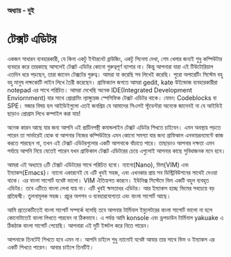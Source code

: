 ### অধ্যায় - দুই ###

# টেক্সট এডিটর #

একজন সাধারন ব্যবহারকারী, যে কিনা একটু ইন্টারনেট ব্রাউজিং, একটু সিনেমা দেখা, গেম খেলার জন্যই শুধু কম্পিউটার ব্যবহার করে তারকাছে আসলেই টেক্সট এডিটর কোনো গুরুত্বপূর্ণ ব্যাপার না। কিন্তু আপনারা যারা এই টিউটোরিয়াল এতদিন ধরে পড়ছেন, তারা জানেন টেক্সটের গুরুত্ব। আমরা যা করেছি সব লিখেই করেছি। পুরো অপারেটিং সিস্টেম বহু বহু মানুষ লক্ষকোটি লাইন লিখে তৈরী করেছেন। গ্রাফিক্যাল জগতে আমরা gedit, kate উইন্ডোজ ব্যবহারকারীরা notepad এর সাথে পরিচিত। আমরা দেখেছি অনেক IDE(Integrated Development Enviornment) যার সাথে প্রোগ্রামিং ল্যাঙ্গুয়েজ স্পেসিফিক টেক্সট এডিটর থাকে। যেমন: Codeblocks বা SPE। মজার বিষয় হল আইডিইগুলো এতই জনপ্রিয় যে আমাদের সিএসই স্টুডেন্টরা অনেকে জানেনই না যে আইডিই ছাড়াও প্রোগ্রাম লিখে কম্পাইল করা যায়!

অনেক কারন আছে যার জন্য আপনি এই প্রাচীনপন্থী কমান্ডলাইন টেক্সট এডিটর শিখতে চাইবেন। এমন অবস্থায় পড়তে পারেন তা সার্ভারেই হোক বা আপনার নিজের কম্পিউটারে এমন কোনো সমস্যা যার জন্য গ্রাফিকাল এনভায়রনমেন্টে কাজ করতে পারছেন না, তখন এই টেক্সট এডিটরগুলোর একটি আপনাকে বাঁচাতে পারে। তাছাড়াও আপনার দক্ষতা এমন পর্যায়ে আপনি নিয়ে যেতেই পারেন যখন গ্রাফিকাল টেক্সট এডিটরের চেয়ে এগুলোই আপনার কাছে সুবিধাজনক মনে হবে।

আমরা এই অধ্যায়ে ৩টি টেক্সট এডিটরের সাথে পরিচিত হবো। ন্যানো(Nano), ভিম(VIM) এবং ইম্যাকস(Emacs)। ন্যানো একারনেই যে এটি খুবই সহজ, এবং এখনকার প্রায় সব ডিস্ট্রিবিউশনের সাথেই দেওয়া থাকে। এর বাংলা সাপোর্ট যথেষ্ট ভালো। VIM ঐতিহ্যগত কারনে। ইউনিক্স সিস্টেমে ভিম একটি বহুল ব্যবহৃত এডিটর। তবে এটিতে বাংলা লেখা যায় না। এটি খুবই ক্ষমতাধর এডিটর। আর ইম্যাকস হচ্ছে ভিমের সবচেয়ে বড় প্রতিদ্বন্দ্বী। তুলনামূলক সহজ। প্রচুর অপশন ও ব্যবহারযোগ্যতা এবং বাংলা সাপোর্ট আছে।

আমি প্রত্যেকটিতেই বাংলা সাপোর্ট সম্পর্কে বলেছি তবে আপনার টার্মিনাল ইমুলেটরের বাংলা সাপোর্ট ভালো না হলে কোনোটাতেই বাংলা লিখতে পারবেন না ঠিকভাবে। এ পর্যন্ত আমি konsole এবং ড্রপডাউন টার্মিনাল yakuake এ ঠিকঠাক বাংলা সাপোর্ট পেয়েছি। আপনারা এই দুটি ইন্সটল করে নিতে পারেন।

আপনাকে তিনটেই শিখতে হবে এমন না। আপনি চাইলে শুধু ন্যানোই যথেষ্ট আবার তার সাথে ভিম ও ইম্যাকস এর একটি শিখতে পারেন। আবার চাইলে তিনটিই।